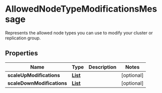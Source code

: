 

# AllowedNodeTypeModificationsMessage

Represents the allowed node types you can use to modify your cluster or replication group.

## Properties

| Name | Type | Description | Notes |
|------------ | ------------- | ------------- | -------------|
|**scaleUpModifications** | [**List**](List.md) |  |  [optional] |
|**scaleDownModifications** | [**List**](List.md) |  |  [optional] |



